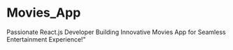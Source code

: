 # Movies_App
Passionate React.js Developer Building Innovative Movies App for Seamless Entertainment Experience!"
